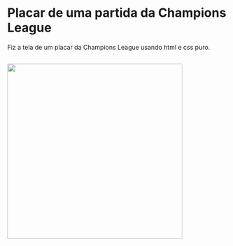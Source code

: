 # Placar de uma partida da Champions League
Fiz a tela de um placar da Champions League usando html e css puro.
##
<img src="https://user-images.githubusercontent.com/111815086/187013186-6c03f112-b065-473e-baf6-493aaa931db8.jpg" width=400>
